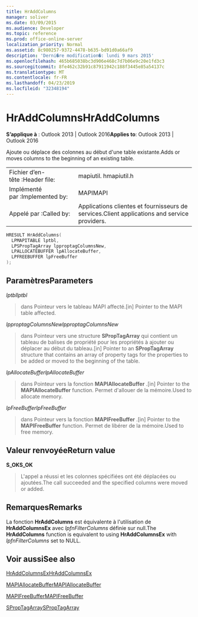 ```yaml
---
title: HrAddColumns
manager: soliver
ms.date: 03/09/2015
ms.audience: Developer
ms.topic: reference
ms.prod: office-online-server
localization_priority: Normal
ms.assetid: 8c980257-9372-4478-b635-bd91d0a66af9
description: 'Derni�re modification�: lundi 9 mars 2015'
ms.openlocfilehash: 465b685038bc3d906e468c7d7b06e9c20e1fd3c3
ms.sourcegitcommit: 8fe462c32b91c87911942c188f3445e85a54137c
ms.translationtype: MT
ms.contentlocale: fr-FR
ms.lasthandoff: 04/23/2019
ms.locfileid: "32348194"
---
```

# <a name="hraddcolumns"></a><span data-ttu-id="e8875-103">HrAddColumns</span><span class="sxs-lookup"><span data-stu-id="e8875-103">HrAddColumns</span></span>

  
  
<span data-ttu-id="e8875-104">**S’applique à** : Outlook 2013 | Outlook 2016</span><span class="sxs-lookup"><span data-stu-id="e8875-104">**Applies to**: Outlook 2013 | Outlook 2016</span></span> 
  
<span data-ttu-id="e8875-105">Ajoute ou déplace des colonnes au début d'une table existante.</span><span class="sxs-lookup"><span data-stu-id="e8875-105">Adds or moves columns to the beginning of an existing table.</span></span>
  
|||
|:-----|:-----|
|<span data-ttu-id="e8875-106">Fichier d’en-tête :</span><span class="sxs-lookup"><span data-stu-id="e8875-106">Header file:</span></span>  <br/> |<span data-ttu-id="e8875-107">mapiutil. h</span><span class="sxs-lookup"><span data-stu-id="e8875-107">mapiutil.h</span></span>  <br/> |
|<span data-ttu-id="e8875-108">Implémenté par :</span><span class="sxs-lookup"><span data-stu-id="e8875-108">Implemented by:</span></span>  <br/> |<span data-ttu-id="e8875-109">MAPI</span><span class="sxs-lookup"><span data-stu-id="e8875-109">MAPI</span></span>  <br/> |
|<span data-ttu-id="e8875-110">Appelé par :</span><span class="sxs-lookup"><span data-stu-id="e8875-110">Called by:</span></span>  <br/> |<span data-ttu-id="e8875-111">Applications clientes et fournisseurs de services.</span><span class="sxs-lookup"><span data-stu-id="e8875-111">Client applications and service providers.</span></span>  <br/> |
   
```cpp
HRESULT HrAddColumns(
  LPMAPITABLE lptbl,
  LPSPropTagArray lpproptagColumnsNew,
  LPALLOCATEBUFFER lpAllocateBuffer,
  LPFREEBUFFER lpFreeBuffer
);
```

## <a name="parameters"></a><span data-ttu-id="e8875-112">Paramètres</span><span class="sxs-lookup"><span data-stu-id="e8875-112">Parameters</span></span>

 <span data-ttu-id="e8875-113">_lptbl_</span><span class="sxs-lookup"><span data-stu-id="e8875-113">_lptbl_</span></span>
  
> <span data-ttu-id="e8875-114">dans Pointeur vers le tableau MAPI affecté.</span><span class="sxs-lookup"><span data-stu-id="e8875-114">[in] Pointer to the MAPI table affected.</span></span>
    
 <span data-ttu-id="e8875-115">_lpproptagColumnsNew_</span><span class="sxs-lookup"><span data-stu-id="e8875-115">_lpproptagColumnsNew_</span></span>
  
> <span data-ttu-id="e8875-116">dans Pointeur vers une structure **SPropTagArray** qui contient un tableau de balises de propriété pour les propriétés à ajouter ou déplacer au début du tableau.</span><span class="sxs-lookup"><span data-stu-id="e8875-116">[in] Pointer to an **SPropTagArray** structure that contains an array of property tags for the properties to be added or moved to the beginning of the table.</span></span> 
    
 <span data-ttu-id="e8875-117">_lpAllocateBuffer_</span><span class="sxs-lookup"><span data-stu-id="e8875-117">_lpAllocateBuffer_</span></span>
  
> <span data-ttu-id="e8875-118">dans Pointeur vers la fonction **MAPIAllocateBuffer** .</span><span class="sxs-lookup"><span data-stu-id="e8875-118">[in] Pointer to the **MAPIAllocateBuffer** function.</span></span> <span data-ttu-id="e8875-119">Permet d'allouer de la mémoire.</span><span class="sxs-lookup"><span data-stu-id="e8875-119">Used to allocate memory.</span></span> 
    
 <span data-ttu-id="e8875-120">_lpFreeBuffer_</span><span class="sxs-lookup"><span data-stu-id="e8875-120">_lpFreeBuffer_</span></span>
  
> <span data-ttu-id="e8875-121">dans Pointeur vers la fonction **MAPIFreeBuffer** .</span><span class="sxs-lookup"><span data-stu-id="e8875-121">[in] Pointer to the **MAPIFreeBuffer** function.</span></span> <span data-ttu-id="e8875-122">Permet de libérer de la mémoire.</span><span class="sxs-lookup"><span data-stu-id="e8875-122">Used to free memory.</span></span> 
    
## <a name="return-value"></a><span data-ttu-id="e8875-123">Valeur renvoyée</span><span class="sxs-lookup"><span data-stu-id="e8875-123">Return value</span></span>

 <span data-ttu-id="e8875-124">**S_OK**</span><span class="sxs-lookup"><span data-stu-id="e8875-124">**S_OK**</span></span>
  
> <span data-ttu-id="e8875-125">L'appel a réussi et les colonnes spécifiées ont été déplacées ou ajoutées.</span><span class="sxs-lookup"><span data-stu-id="e8875-125">The call succeeded and the specified columns were moved or added.</span></span>
    
## <a name="remarks"></a><span data-ttu-id="e8875-126">Remarques</span><span class="sxs-lookup"><span data-stu-id="e8875-126">Remarks</span></span>

<span data-ttu-id="e8875-127">La fonction **HrAddColumns** est équivalente à l'utilisation de **HrAddColumnsEx** avec _lpfnFilterColumns_ définie sur null.</span><span class="sxs-lookup"><span data-stu-id="e8875-127">The **HrAddColumns** function is equivalent to using **HrAddColumnsEx** with  _lpfnFilterColumns_ set to NULL.</span></span> 
  
## <a name="see-also"></a><span data-ttu-id="e8875-128">Voir aussi</span><span class="sxs-lookup"><span data-stu-id="e8875-128">See also</span></span>



[<span data-ttu-id="e8875-129">HrAddColumnsEx</span><span class="sxs-lookup"><span data-stu-id="e8875-129">HrAddColumnsEx</span></span>](hraddcolumnsex.md)
  
[<span data-ttu-id="e8875-130">MAPIAllocateBuffer</span><span class="sxs-lookup"><span data-stu-id="e8875-130">MAPIAllocateBuffer</span></span>](mapiallocatebuffer.md)
  
[<span data-ttu-id="e8875-131">MAPIFreeBuffer</span><span class="sxs-lookup"><span data-stu-id="e8875-131">MAPIFreeBuffer</span></span>](mapifreebuffer.md)
  
[<span data-ttu-id="e8875-132">SPropTagArray</span><span class="sxs-lookup"><span data-stu-id="e8875-132">SPropTagArray</span></span>](sproptagarray.md)

